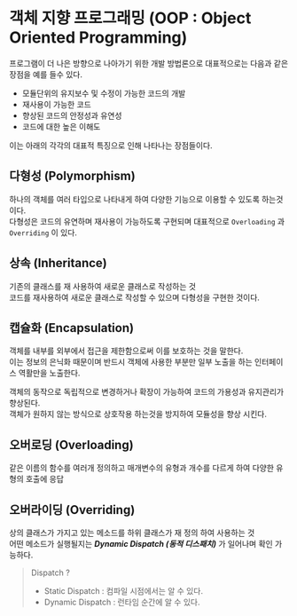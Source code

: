 # 객체 지향 프로그래밍 (OOP : Object Oriented Programming)

프로그램이 더 나은 방향으로 나아가기 위한 개발 방법론으로 대표적으로는 다음과 같은 장점을 예를 들수 있다.

* 모듈단위의 유지보수 및 수정이 가능한 코드의 개발
* 재사용이 가능한 코드
* 향상된 코드의 안정성과 유연성
* 코드에 대한 높은 이해도

이는 아래의 각각의 대표적 특징으로 인해 나타나는 장점들이다.

## 다형성 (Polymorphism)

하나의 객체를 여러 타입으로 나타내게 하여 다양한 기능으로 이용할 수 있도록 하는것이다.  
다형성은 코드의 유연하며 재사용이 가능하도록 구현되며 대표적으로 `Overloading` 과 `Overriding` 이 있다.

## 상속 (Inheritance)

기존의 클래스를 재 사용하여 새로운 클래스로 작성하는 것  
코드를 재사용하여 새로운 클래스로 작성할 수 있으며 다형성을 구현한 것이다.

## 캡슐화 (Encapsulation)

객체를 내부를 외부에서 접근을 제한함으로써 이를 보호하는 것을 말한다.  
이는 정보의 은닉화 때문이며 반드시 객체에 사용한 부분만 일부 노출을 하는 인터페이스 역활만을 노출한다.  

객체의 동작으로 독립적으로 변경하거나 확장이 가능하여 코드의 가용성과 유지관리가 향상된다.  
객체가 원하지 않는 방식으로 상호작용 하는것을 방지하여 모듈성을 향상 시킨다.

## 오버로딩 (Overloading)

같은 이름의 함수를 여러개 정의하고 매개변수의 유형과 개수를 다르게 하여 다양한 유형의 호출에 응답

## 오버라이딩 (Overriding)

상의 클래스가 가지고 있는 메소드를 하위 클래스가 재 정의 하여 사용하는 것  
어떤 메소드가 실행될지는 _**Dynamic Dispatch (동적 디스패치)**_ 가 일어나며 확인 가능하다.

> Dispatch ?
> * Static Dispatch : 컴파일 시점에서는 알 수 있다.
> * Dynamic Dispatch : 런타임 순간에 알 수 있다.